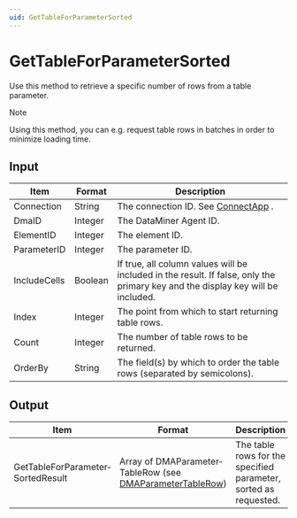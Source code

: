 ```yaml
---
uid: GetTableForParameterSorted
---
```


# GetTableForParameterSorted

Use this method to retrieve a specific number of rows from a table parameter.

> [!NOTE]
> Using this method, you can e.g. request table rows in batches in order to minimize loading time.

## Input

| Item         | Format  | Description                                                                                                                     |
|--------------|---------|---------------------------------------------------------------------------------------------------------------------------------|
| Connection   | String  | The connection ID. See [ConnectApp](xref:ConnectApp) .                                                |
| DmaID        | Integer | The DataMiner Agent ID.                                                                                                         |
| ElementID    | Integer | The element ID.                                                                                                                 |
| ParameterID  | Integer | The parameter ID.                                                                                                               |
| IncludeCells | Boolean | If true, all column values will be included in the result. If false, only the primary key and the display key will be included. |
| Index        | Integer | The point from which to start returning table rows.                                                                             |
| Count        | Integer | The number of table rows to be returned.                                                                                        |
| OrderBy      | String  | The field(s) by which to order the table rows (separated by semicolons).                                                        |

## Output

| Item                              | Format                                                                                                        | Description                                                      |
|-----------------------------------|---------------------------------------------------------------------------------------------------------------|------------------------------------------------------------------|
| GetTableForParameter­SortedResult | Array of DMAParameter­TableRow (see [DMAParameterTableRow](xref:DMAParameterTableRow)) | The table rows for the specified parameter, sorted as requested. |

